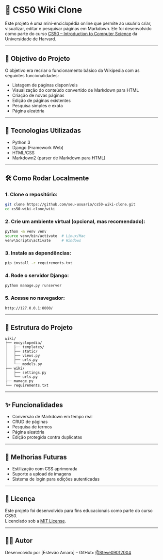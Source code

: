 # 🧠 CS50 Wiki Clone

Este projeto é uma mini-enciclopédia online que permite ao usuário criar, visualizar, editar e pesquisar páginas em Markdown. Ele foi desenvolvido como parte do curso [CS50 – Introduction to Computer Science](https://cs50.harvard.edu/) da Universidade de Harvard.

---

## 🎯 Objetivo do Projeto

O objetivo era recriar o funcionamento básico da Wikipedia com as seguintes funcionalidades:

- Listagem de páginas disponíveis
- Visualização do conteúdo convertido de Markdown para HTML
- Criação de novas páginas
- Edição de páginas existentes
- Pesquisa simples e exata
- Página aleatória

---

## 🧱 Tecnologias Utilizadas

- Python 3
- Django (Framework Web)
- HTML/CSS
- Markdown2 (parser de Markdown para HTML)

---

## 🛠️ Como Rodar Localmente

### 1. Clone o repositório:

```bash
git clone https://github.com/seu-usuario/cs50-wiki-clone.git
cd cs50-wiki-clone/wiki
```

### 2. Crie um ambiente virtual (opcional, mas recomendado):

```bash
python -m venv venv
source venv/bin/activate  # Linux/Mac
venv\Scripts\activate     # Windows
```

### 3. Instale as dependências:

```bash
pip install -r requirements.txt
```

### 4. Rode o servidor Django:

```bash
python manage.py runserver
```

### 5. Acesse no navegador:

```
http://127.0.0.1:8000/
```

---

## 📁 Estrutura do Projeto

```
wiki/
├── encyclopedia/
│   ├── templates/
│   ├── static/
│   ├── views.py
│   ├── urls.py
│   └── models.py
├── wiki/
│   ├── settings.py
│   └── urls.py
├── manage.py
└── requirements.txt
```

---

## ✨ Funcionalidades

- Conversão de Markdown em tempo real
- CRUD de páginas
- Pesquisa de termos
- Página aleatória
- Edição protegida contra duplicatas

---

## 📌 Melhorias Futuras

- Estilização com CSS aprimorada
- Suporte a upload de imagens
- Sistema de login para edições autenticadas

---

## 📜 Licença

Este projeto foi desenvolvido para fins educacionais como parte do curso CS50.  
Licenciado sob a [MIT License](https://opensource.org/licenses/MIT).

---

## 👨‍💻 Autor

Desenvolvido por [Estevão Amaro] – GitHub: [@Steve09012004](https://github.com/Steve09012004)
